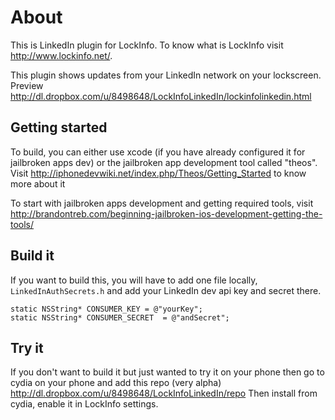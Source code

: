 About
=====
This is LinkedIn plugin for LockInfo. To know what is LockInfo visit http://www.lockinfo.net/.

This plugin shows updates from your LinkedIn network on your lockscreen. Preview http://dl.dropbox.com/u/8498648/LockInfoLinkedIn/lockinfolinkedin.html

Getting started
---------------

To build, you can either use xcode (if you have already configured it for jailbroken apps dev) or the jailbroken app development tool called "theos". 
Visit http://iphonedevwiki.net/index.php/Theos/Getting_Started to know more about it

To start with jailbroken apps development and getting required tools, visit http://brandontreb.com/beginning-jailbroken-ios-development-getting-the-tools/

Build it
--------

If you want to build this, you will have to add one file locally, `LinkedInAuthSecrets.h` and add your LinkedIn dev api key and secret there.

	static NSString* CONSUMER_KEY = @"yourKey";
	static NSString* CONSUMER_SECRET  = @"andSecret";

Try it
------

If you don't want to build it but just wanted to try it on your phone then go to cydia on your phone and add this repo (very alpha) http://dl.dropbox.com/u/8498648/LockInfoLinkedIn/repo
Then install from cydia, enable it in LockInfo settings.